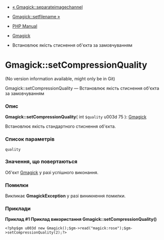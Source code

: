 - [« Gmagick::separateimagechannel](gmagick.separateimagechannel.md)
- [Gmagick::setfilename »](gmagick.setfilename.md)

- [PHP Manual](index.md)
- [Gmagick](class.gmagick.md)
- Встановлює якість стиснення об'єкта за замовчуванням

# Gmagick::setCompressionQuality

(No version information available, might only be in Git)

Gmagick::setCompressionQuality — Встановлює якість стиснення об'єкта
за замовчуванням

### Опис

**Gmagick::setCompressionQuality**( int `$quality` u003d 75 ):
[Gmagick](class.gmagick.md)

Встановлює якість стандартного стиснення об'єкта.

### Список параметрів

`quality`

### Значення, що повертаються

Об'єкт [Gmagick](class.gmagick.md) у разі успішного виконання.

### Помилки

Викликає **GmagickException** у разі виникнення помилки.

### Приклади

**Приклад #1 Приклад використання **Gmagick::setCompressionQuality()****

` <?php$gm u003d new Gmagick();$gm->read("magick:rose");$gm->setCompressionQuality(2);?> `
